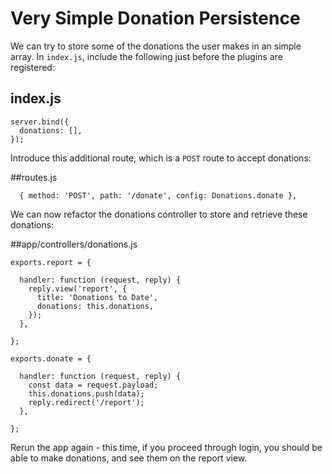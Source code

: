 # Very Simple Donation Persistence 

We can try to store some of the donations the user makes in an simple array. In `index.js`, include the following just before the plugins are registered:

## index.js

~~~
server.bind({
  donations: [],
});
~~~

Introduce this additional route, which is a `POST` route to accept donations:

##routes.js

~~~
  { method: 'POST', path: '/donate', config: Donations.donate },
~~~

We can now refactor the donations controller to store and retrieve these donations:

##app/controllers/donations.js

~~~
exports.report = {

  handler: function (request, reply) {
    reply.view('report', {
      title: 'Donations to Date',
      donations: this.donations,
    });
  },

};

exports.donate = {

  handler: function (request, reply) {
    const data = request.payload;
    this.donations.push(data);
    reply.redirect('/report');
  },

};

~~~

Rerun the app again - this time, if you proceed through login, you should be able to make donations, and see them on the report view.